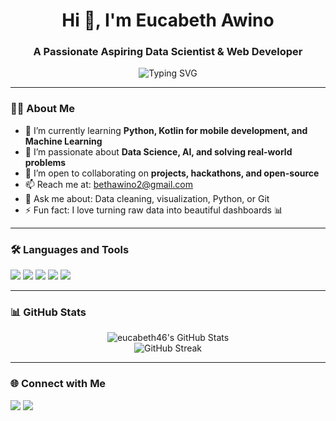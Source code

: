 <h1 align="center">Hi 👋, I'm Eucabeth Awino</h1>
<h3 align="center">A Passionate Aspiring Data Scientist & Web Developer</h3>

<p align="center">
  <img src="https://readme-typing-svg.demolab.com?font=Fira+Code&duration=3000&pause=1000&color=F74C00&center=true&vCenter=true&width=435&lines=👩‍💻+Lover+of+Code+%26+Data;🌍+Learning+Machine+Learning+%26+Python;📈+Exploring+Data+Visualization+%26+AI" alt="Typing SVG" />
</p>

---

### 👩‍💻 About Me

- 🔭 I’m currently learning **Python, Kotlin for mobile development, and Machine Learning**
- 🌱 I’m passionate about **Data Science, AI, and solving real-world problems**
- 🤝 I’m open to collaborating on **projects, hackathons, and open-source**
- 📫 Reach me at: [bethawino2@gmail.com](mailto:bethawino2@gmail.com)
- 💬 Ask me about: Data cleaning, visualization, Python, or Git
- ⚡ Fun fact: I love turning raw data into beautiful dashboards 📊

---

### 🛠️ Languages and Tools

<p align="left">
  <img src="https://img.shields.io/badge/Python-3670A0?style=for-the-badge&logo=python&logoColor=white" />
  <img src="https://img.shields.io/badge/SQL-025E8C?style=for-the-badge&logo=postgresql&logoColor=white" />
  <img src="https://img.shields.io/badge/Excel-217346?style=for-the-badge&logo=microsoft-excel&logoColor=white" />
  <img src="https://img.shields.io/badge/VSCode-007ACC?style=for-the-badge&logo=visual-studio-code&logoColor=white" />
  <img src="https://img.shields.io/badge/Git-F05032?style=for-the-badge&logo=git&logoColor=white" />
</p>

---

### 📊 GitHub Stats

<p align="center">
  <img src="https://github-readme-stats.vercel.app/api?username=eucabeth46&show_icons=true&theme=radical" alt="eucabeth46's GitHub Stats"/>
  <br/>
  <img src="https://streak-stats.demolab.com?user=eucabeth46&theme=radical" alt="GitHub Streak"/>
</p>

---

### 🌐 Connect with Me

<p align="left">
  <a href="mailto:bethawino2@gmail.com"><img src="https://img.shields.io/badge/Gmail-D14836?style=for-the-badge&logo=gmail&logoColor=white"/></a>
  <a href="https://linkedin.com/in/eucabeth46" target="_blank"><img src="https://img.shields.io/badge/LinkedIn-blue?style=for-the-badge&logo=linkedin&logoColor=white"/></a>
</p>
